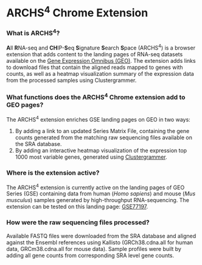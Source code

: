 # ARCHS<sup>4</sup> Chrome Extension

### What is ARCHS<sup>4</sup>?
**A**ll **R**NA-seq and **CH**IP-**S**eq **S**ignature **S**earch **S**pace (ARCHS<sup>4</sup>) is a browser extension that adds content to the landing pages of RNA-seq datasets available on the [Gene Expression Omnibus (GEO)](http://www.ncbi.nlm.nih.gov/geo/).  The extension adds links to download files that contain the aligned reads mapped to genes with counts, as well as a heatmap visualization summary of the expression data from the processed samples using Clustergrammer.

### What functions does the ARCHS<sup>4</sup> Chrome extension add to GEO pages?
The ARCHS<sup>4</sup> extension enriches GSE landing pages on GEO in two ways:

1. By adding a link to an updated Series Matrix File, containing the gene counts generated from the matching raw sequencing files available on the SRA database.
2. By adding an interactive heatmap visualization of the expression top 1000 most variable genes, generated using [Clustergrammer](http://amp.pharm.mssm.edu/clustergrammer/).

### Where is the extension active?
The ARCHS<sup>4</sup> extension is currently active on the landing pages of GEO Series (GSE) containing data from human (*Homo sapiens*) and mouse (*Mus musculus*) samples generated by high-throughput RNA-sequencing.  The extension can be tested on this landing page: [GSE77197](https://www.ncbi.nlm.nih.gov/geo/query/acc.cgi?acc=GSE77197).

### How were the raw sequencing files processed?
Available FASTQ files were downloaded from the SRA database and aligned against the Ensembl references using Kallisto (GRCh38.cdna.all for human data, GRCm38.cdna.all for mouse data). Sample profiles were built by adding all gene counts from corresponding SRA level gene counts.